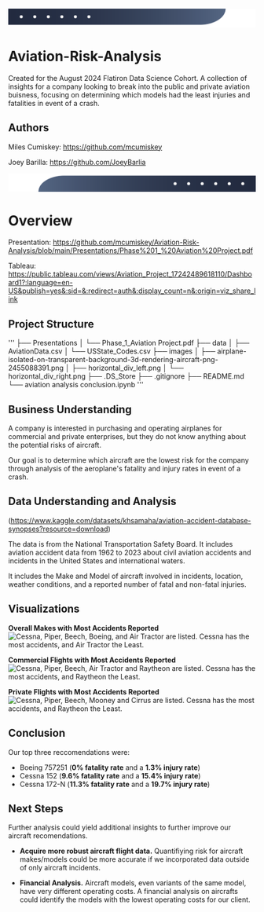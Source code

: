 
![](images/horizontal_div_right.png)
# Aviation-Risk-Analysis
Created for the August 2024 Flatiron Data Science Cohort. A collection of insights for a company looking to break into the public and private aviation buisness, focusing on determining which models had the least injuries and fatalities in event of a crash. 

## Authors
Miles Cumiskey: https://github.com/mcumiskey

Joey Barilla: https://github.com/JoeyBarlia

![](images/horizontal_div_left.png)

# Overview
Presentation: https://github.com/mcumiskey/Aviation-Risk-Analysis/blob/main/Presentations/Phase%201_%20Aviation%20Project.pdf

Tableau: https://public.tableau.com/views/Aviation_Project_17242489618110/Dashboard1?:language=en-US&publish=yes&:sid=&:redirect=auth&:display_count=n&:origin=viz_share_link

## Project Structure 
'''
├── Presentations
│   └── Phase_1_Aviation Project.pdf
├── data
│   ├── AviationData.csv
│   └── USState_Codes.csv
├── images
│   ├── airplane-isolated-on-transparent-background-3d-rendering-aircraft-png-2455088391.png
│   ├── horizontal_div_left.png
│   └── horizontal_div_right.png
├── .DS_Store
├── .gitignore
├── README.md
└── aviation analysis conclusion.ipynb
'''
## Business Understanding
A company is interested in purchasing and operating airplanes for commercial and private enterprises, but they do not know anything about the potential risks of aircraft. 

Our goal is to determine which aircraft are the lowest risk for the company through analysis of the aeroplane's fatality and injury rates in event of a crash. 

## Data Understanding and Analysis
(https://www.kaggle.com/datasets/khsamaha/aviation-accident-database-synopses?resource=download)

The data is from the National Transportation Safety Board. It includes aviation accident data from 1962 to 2023 about civil aviation accidents and incidents in the United States and international waters.

It includes the Make and Model of aircraft involved in incidents, location, weather conditions, and a reported number of fatal and non-fatal injuries. 

## Visualizations
**Overall Makes with Most Accidents Reported**
<img width="704" alt="Cessna, Piper, Beech, Boeing, and Air Tractor are listed. Cessna has the most accidents, and Air Tractor the Least." src="https://github.com/user-attachments/assets/947e339e-baf4-4fbc-849c-d4b64d3676d2">

**Commercial Flights with Most Accidents Reported**
<img width="704" alt="Cessna, Piper, Beech, Air Tractor and Raytheon are listed. Cessna has the most accidents, and Raytheon the Least." src="https://github.com/user-attachments/assets/739c1d40-063e-414e-aa02-f65804f9b311">

**Private Flights with Most Accidents Reported**
<img width="704" alt="Cessna, Piper, Beech, Mooney and Cirrus are listed. Cessna has the most accidents, and Raytheon the Least." src="https://github.com/user-attachments/assets/6f7d7b75-59c1-40e7-8de3-3b1e57ffb427">

## Conclusion
Our top three reccomendations were: 
* Boeing 757251 (**0% fatality rate** and a **1.3% injury rate**)
* Cessna 152 (**9.6% fatality rate** and a **15.4% injury rate**)
* Cessna 172-N (**11.3% fatality rate** and a **19.7% injury rate**)    

## Next Steps 
Further analysis could yield additional insights to further improve our aircraft recomendations. 

* **Acquire more robust aircraft flight data.** Quantifiying risk for aircraft makes/models could be more accurate if we incorporated data outside of only aircraft incidents. 

* **Financial Analysis.** Aircraft models, even variants of the same model, have very different operating costs. A financial analysis on aircrafts could identify the models with the lowest operating costs for our client. 
